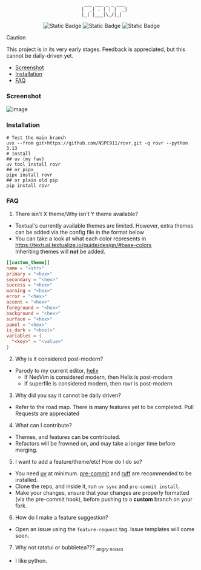 <div align="center">
  <pre><code>  ___ ___ _ _ ___
  |  _| . | | |  _|
  |_| |___|\_/|_|  </code></pre>
  <img alt="Static Badge" src="https://img.shields.io/badge/Python-3.13-yellow?style=for-the-badge">
  <img alt="Static Badge" src="https://img.shields.io/badge/made_with-textual-0b171d?style=for-the-badge&logoColor=yellow">
  <!--python -c "import toml;print(len(toml.load('uv.lock')['package']))"-->
  <img alt="Static Badge" src="https://img.shields.io/badge/Dependencies-87-purple?style=for-the-badge">
</div>

> [!caution]
> This project is in its very early stages. Feedback is appreciated, but this cannot be daily-driven yet.

<!--toc:start-->

- [Screenshot](#screenshot)
- [Installation](#installation)
- [FAQ](#faq)
<!--toc:end-->

### Screenshot

![image](https://github.com/NSPC911/rovr/blob/master/img%2F0.1.0%2Frovr_main.png?raw=true)

### Installation

```pwsh
# Test the main branch
uvx --from git+https://github.com/NSPC911/rovr.git -q rovr --python 3.13
# Install
## uv (my fav)
uv tool install rovr
## or pipx
pipx install rovr
## or plain old pip
pip install rovr
```

### FAQ

1. There isn't X theme/Why isn't Y theme available?

- Textual's currently available themes are limited. However, extra themes can be added via the config file in the format below
- You can take a look at what each color represents in https://textual.textualize.io/guide/design/#base-colors<br>Inheriting themes will **not** be added.

```toml
[[custom_theme]]
name = "<str>"
primary = "<hex>"
secondary = "<hex>"
success = "<hex>"
warning = "<hex>"
error = "<hex>"
accent = "<hex>"
foreground = "<hex>"
background = "<hex>"
surface = "<hex>"
panel = "<hex>"
is_dark = "<bool>"
variables = {
  "<key>" = "<value>"
}
```

2. Why is it considered post-modern?

- Parody to my current editor, [helix](https://helix-editor.com)
  - If NeoVim is considered modern, then Helix is post-modern
  - If superfile is considered modern, then rovr is post-modern

3. Why did you say it cannot be daily driven?

- Refer to the road map. There is many features yet to be completed. Pull Requests are appreciated

4. What can I contribute?

- Themes, and features can be contributed.
- Refactors will be frowned on, and may take a longer time before merging.

5. I want to add a feature/theme/etc! How do I do so?

- You need [uv](https://docs.astral.sh/uv) at minimum. [pre-commit](https://pre-commit.com/) and [ruff](https://docs.astral.sh/ruff) are recommended to be installed.
- Clone the repo, and inside it, run `uv sync` and `pre-commit install`.
- Make your changes, ensure that your changes are properly formatted (via the pre-commit hook), before pushing to a **custom** branch on your fork.

6. How do I make a feature suggestion?

- Open an issue using the `feature-request` tag. Issue templates will come soon.

7. Why not ratatui or bubbletea??? <sub><i>angry noises</i></sub>

- I like python.
